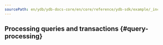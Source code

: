 ```yaml
---
sourcePath: en/ydb/ydb-docs-core/en/core/reference/ydb-sdk/example/_includes/steps/03_query_processing.md
---
```

## Processing queries and transactions {#query-processing}
